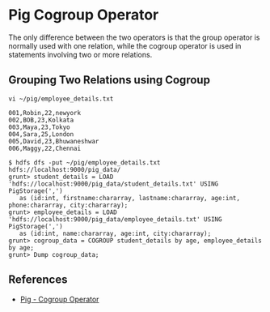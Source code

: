 # Pig Cogroup Operator

The only difference between the two operators is that the group operator is normally used with one relation, while the cogroup operator is used in statements involving two or more relations.

## Grouping Two Relations using Cogroup
`vi ~/pig/employee_details.txt`
```
001,Robin,22,newyork
002,BOB,23,Kolkata
003,Maya,23,Tokyo
004,Sara,25,London
005,David,23,Bhuwaneshwar
006,Maggy,22,Chennai
```
```
$ hdfs dfs -put ~/pig/employee_details.txt hdfs://localhost:9000/pig_data/
grunt> student_details = LOAD 'hdfs://localhost:9000/pig_data/student_details.txt' USING PigStorage(',')
   as (id:int, firstname:chararray, lastname:chararray, age:int, phone:chararray, city:chararray);
grunt> employee_details = LOAD 'hdfs://localhost:9000/pig_data/employee_details.txt' USING PigStorage(',')
   as (id:int, name:chararray, age:int, city:chararray);
grunt> cogroup_data = COGROUP student_details by age, employee_details by age;
grunt> Dump cogroup_data;
```

## References
- [Pig - Cogroup Operator](https://www.tutorialspoint.com/apache_pig/apache_pig_cogroup_operator.htm)